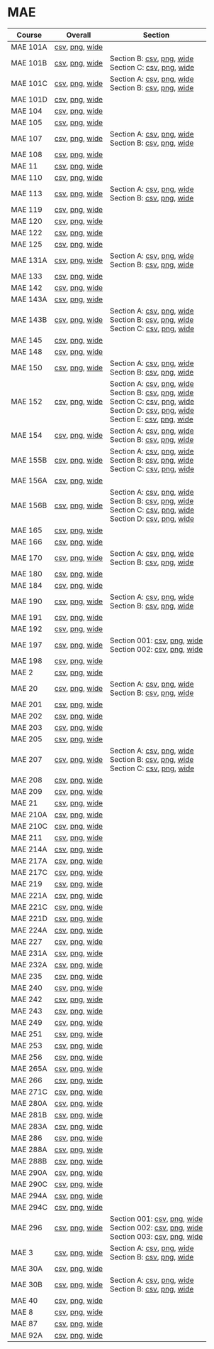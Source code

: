 # MAE

| Course | Overall | Section |
| ------ | ------- | ------- |
| MAE 101A | [csv](https://github.com/UCSD-Historical-Enrollment-Data/2024Fall/blob/main/overall/MAE%20101A.csv), [png](https://raw.githubusercontent.com/UCSD-Historical-Enrollment-Data/2024Fall/main/plot_overall/MAE%20101A.png), [wide](https://raw.githubusercontent.com/UCSD-Historical-Enrollment-Data/2024Fall/main/plot_overall_wide/MAE%20101A.png) |  |
| MAE 101B | [csv](https://github.com/UCSD-Historical-Enrollment-Data/2024Fall/blob/main/overall/MAE%20101B.csv), [png](https://raw.githubusercontent.com/UCSD-Historical-Enrollment-Data/2024Fall/main/plot_overall/MAE%20101B.png), [wide](https://raw.githubusercontent.com/UCSD-Historical-Enrollment-Data/2024Fall/main/plot_overall_wide/MAE%20101B.png) | Section B: [csv](https://github.com/UCSD-Historical-Enrollment-Data/2024Fall/blob/main/section/MAE%20101B_B.csv), [png](https://raw.githubusercontent.com/UCSD-Historical-Enrollment-Data/2024Fall/main/plot_section/MAE%20101B_B.png), [wide](https://raw.githubusercontent.com/UCSD-Historical-Enrollment-Data/2024Fall/main/plot_section_wide/MAE%20101B_B.png)<br>Section C: [csv](https://github.com/UCSD-Historical-Enrollment-Data/2024Fall/blob/main/section/MAE%20101B_C.csv), [png](https://raw.githubusercontent.com/UCSD-Historical-Enrollment-Data/2024Fall/main/plot_section/MAE%20101B_C.png), [wide](https://raw.githubusercontent.com/UCSD-Historical-Enrollment-Data/2024Fall/main/plot_section_wide/MAE%20101B_C.png) |
| MAE 101C | [csv](https://github.com/UCSD-Historical-Enrollment-Data/2024Fall/blob/main/overall/MAE%20101C.csv), [png](https://raw.githubusercontent.com/UCSD-Historical-Enrollment-Data/2024Fall/main/plot_overall/MAE%20101C.png), [wide](https://raw.githubusercontent.com/UCSD-Historical-Enrollment-Data/2024Fall/main/plot_overall_wide/MAE%20101C.png) | Section A: [csv](https://github.com/UCSD-Historical-Enrollment-Data/2024Fall/blob/main/section/MAE%20101C_A.csv), [png](https://raw.githubusercontent.com/UCSD-Historical-Enrollment-Data/2024Fall/main/plot_section/MAE%20101C_A.png), [wide](https://raw.githubusercontent.com/UCSD-Historical-Enrollment-Data/2024Fall/main/plot_section_wide/MAE%20101C_A.png)<br>Section B: [csv](https://github.com/UCSD-Historical-Enrollment-Data/2024Fall/blob/main/section/MAE%20101C_B.csv), [png](https://raw.githubusercontent.com/UCSD-Historical-Enrollment-Data/2024Fall/main/plot_section/MAE%20101C_B.png), [wide](https://raw.githubusercontent.com/UCSD-Historical-Enrollment-Data/2024Fall/main/plot_section_wide/MAE%20101C_B.png) |
| MAE 101D | [csv](https://github.com/UCSD-Historical-Enrollment-Data/2024Fall/blob/main/overall/MAE%20101D.csv), [png](https://raw.githubusercontent.com/UCSD-Historical-Enrollment-Data/2024Fall/main/plot_overall/MAE%20101D.png), [wide](https://raw.githubusercontent.com/UCSD-Historical-Enrollment-Data/2024Fall/main/plot_overall_wide/MAE%20101D.png) |  |
| MAE 104 | [csv](https://github.com/UCSD-Historical-Enrollment-Data/2024Fall/blob/main/overall/MAE%20104.csv), [png](https://raw.githubusercontent.com/UCSD-Historical-Enrollment-Data/2024Fall/main/plot_overall/MAE%20104.png), [wide](https://raw.githubusercontent.com/UCSD-Historical-Enrollment-Data/2024Fall/main/plot_overall_wide/MAE%20104.png) |  |
| MAE 105 | [csv](https://github.com/UCSD-Historical-Enrollment-Data/2024Fall/blob/main/overall/MAE%20105.csv), [png](https://raw.githubusercontent.com/UCSD-Historical-Enrollment-Data/2024Fall/main/plot_overall/MAE%20105.png), [wide](https://raw.githubusercontent.com/UCSD-Historical-Enrollment-Data/2024Fall/main/plot_overall_wide/MAE%20105.png) |  |
| MAE 107 | [csv](https://github.com/UCSD-Historical-Enrollment-Data/2024Fall/blob/main/overall/MAE%20107.csv), [png](https://raw.githubusercontent.com/UCSD-Historical-Enrollment-Data/2024Fall/main/plot_overall/MAE%20107.png), [wide](https://raw.githubusercontent.com/UCSD-Historical-Enrollment-Data/2024Fall/main/plot_overall_wide/MAE%20107.png) | Section A: [csv](https://github.com/UCSD-Historical-Enrollment-Data/2024Fall/blob/main/section/MAE%20107_A.csv), [png](https://raw.githubusercontent.com/UCSD-Historical-Enrollment-Data/2024Fall/main/plot_section/MAE%20107_A.png), [wide](https://raw.githubusercontent.com/UCSD-Historical-Enrollment-Data/2024Fall/main/plot_section_wide/MAE%20107_A.png)<br>Section B: [csv](https://github.com/UCSD-Historical-Enrollment-Data/2024Fall/blob/main/section/MAE%20107_B.csv), [png](https://raw.githubusercontent.com/UCSD-Historical-Enrollment-Data/2024Fall/main/plot_section/MAE%20107_B.png), [wide](https://raw.githubusercontent.com/UCSD-Historical-Enrollment-Data/2024Fall/main/plot_section_wide/MAE%20107_B.png) |
| MAE 108 | [csv](https://github.com/UCSD-Historical-Enrollment-Data/2024Fall/blob/main/overall/MAE%20108.csv), [png](https://raw.githubusercontent.com/UCSD-Historical-Enrollment-Data/2024Fall/main/plot_overall/MAE%20108.png), [wide](https://raw.githubusercontent.com/UCSD-Historical-Enrollment-Data/2024Fall/main/plot_overall_wide/MAE%20108.png) |  |
| MAE 11 | [csv](https://github.com/UCSD-Historical-Enrollment-Data/2024Fall/blob/main/overall/MAE%2011.csv), [png](https://raw.githubusercontent.com/UCSD-Historical-Enrollment-Data/2024Fall/main/plot_overall/MAE%2011.png), [wide](https://raw.githubusercontent.com/UCSD-Historical-Enrollment-Data/2024Fall/main/plot_overall_wide/MAE%2011.png) |  |
| MAE 110 | [csv](https://github.com/UCSD-Historical-Enrollment-Data/2024Fall/blob/main/overall/MAE%20110.csv), [png](https://raw.githubusercontent.com/UCSD-Historical-Enrollment-Data/2024Fall/main/plot_overall/MAE%20110.png), [wide](https://raw.githubusercontent.com/UCSD-Historical-Enrollment-Data/2024Fall/main/plot_overall_wide/MAE%20110.png) |  |
| MAE 113 | [csv](https://github.com/UCSD-Historical-Enrollment-Data/2024Fall/blob/main/overall/MAE%20113.csv), [png](https://raw.githubusercontent.com/UCSD-Historical-Enrollment-Data/2024Fall/main/plot_overall/MAE%20113.png), [wide](https://raw.githubusercontent.com/UCSD-Historical-Enrollment-Data/2024Fall/main/plot_overall_wide/MAE%20113.png) | Section A: [csv](https://github.com/UCSD-Historical-Enrollment-Data/2024Fall/blob/main/section/MAE%20113_A.csv), [png](https://raw.githubusercontent.com/UCSD-Historical-Enrollment-Data/2024Fall/main/plot_section/MAE%20113_A.png), [wide](https://raw.githubusercontent.com/UCSD-Historical-Enrollment-Data/2024Fall/main/plot_section_wide/MAE%20113_A.png)<br>Section B: [csv](https://github.com/UCSD-Historical-Enrollment-Data/2024Fall/blob/main/section/MAE%20113_B.csv), [png](https://raw.githubusercontent.com/UCSD-Historical-Enrollment-Data/2024Fall/main/plot_section/MAE%20113_B.png), [wide](https://raw.githubusercontent.com/UCSD-Historical-Enrollment-Data/2024Fall/main/plot_section_wide/MAE%20113_B.png) |
| MAE 119 | [csv](https://github.com/UCSD-Historical-Enrollment-Data/2024Fall/blob/main/overall/MAE%20119.csv), [png](https://raw.githubusercontent.com/UCSD-Historical-Enrollment-Data/2024Fall/main/plot_overall/MAE%20119.png), [wide](https://raw.githubusercontent.com/UCSD-Historical-Enrollment-Data/2024Fall/main/plot_overall_wide/MAE%20119.png) |  |
| MAE 120 | [csv](https://github.com/UCSD-Historical-Enrollment-Data/2024Fall/blob/main/overall/MAE%20120.csv), [png](https://raw.githubusercontent.com/UCSD-Historical-Enrollment-Data/2024Fall/main/plot_overall/MAE%20120.png), [wide](https://raw.githubusercontent.com/UCSD-Historical-Enrollment-Data/2024Fall/main/plot_overall_wide/MAE%20120.png) |  |
| MAE 122 | [csv](https://github.com/UCSD-Historical-Enrollment-Data/2024Fall/blob/main/overall/MAE%20122.csv), [png](https://raw.githubusercontent.com/UCSD-Historical-Enrollment-Data/2024Fall/main/plot_overall/MAE%20122.png), [wide](https://raw.githubusercontent.com/UCSD-Historical-Enrollment-Data/2024Fall/main/plot_overall_wide/MAE%20122.png) |  |
| MAE 125 | [csv](https://github.com/UCSD-Historical-Enrollment-Data/2024Fall/blob/main/overall/MAE%20125.csv), [png](https://raw.githubusercontent.com/UCSD-Historical-Enrollment-Data/2024Fall/main/plot_overall/MAE%20125.png), [wide](https://raw.githubusercontent.com/UCSD-Historical-Enrollment-Data/2024Fall/main/plot_overall_wide/MAE%20125.png) |  |
| MAE 131A | [csv](https://github.com/UCSD-Historical-Enrollment-Data/2024Fall/blob/main/overall/MAE%20131A.csv), [png](https://raw.githubusercontent.com/UCSD-Historical-Enrollment-Data/2024Fall/main/plot_overall/MAE%20131A.png), [wide](https://raw.githubusercontent.com/UCSD-Historical-Enrollment-Data/2024Fall/main/plot_overall_wide/MAE%20131A.png) | Section A: [csv](https://github.com/UCSD-Historical-Enrollment-Data/2024Fall/blob/main/section/MAE%20131A_A.csv), [png](https://raw.githubusercontent.com/UCSD-Historical-Enrollment-Data/2024Fall/main/plot_section/MAE%20131A_A.png), [wide](https://raw.githubusercontent.com/UCSD-Historical-Enrollment-Data/2024Fall/main/plot_section_wide/MAE%20131A_A.png)<br>Section B: [csv](https://github.com/UCSD-Historical-Enrollment-Data/2024Fall/blob/main/section/MAE%20131A_B.csv), [png](https://raw.githubusercontent.com/UCSD-Historical-Enrollment-Data/2024Fall/main/plot_section/MAE%20131A_B.png), [wide](https://raw.githubusercontent.com/UCSD-Historical-Enrollment-Data/2024Fall/main/plot_section_wide/MAE%20131A_B.png) |
| MAE 133 | [csv](https://github.com/UCSD-Historical-Enrollment-Data/2024Fall/blob/main/overall/MAE%20133.csv), [png](https://raw.githubusercontent.com/UCSD-Historical-Enrollment-Data/2024Fall/main/plot_overall/MAE%20133.png), [wide](https://raw.githubusercontent.com/UCSD-Historical-Enrollment-Data/2024Fall/main/plot_overall_wide/MAE%20133.png) |  |
| MAE 142 | [csv](https://github.com/UCSD-Historical-Enrollment-Data/2024Fall/blob/main/overall/MAE%20142.csv), [png](https://raw.githubusercontent.com/UCSD-Historical-Enrollment-Data/2024Fall/main/plot_overall/MAE%20142.png), [wide](https://raw.githubusercontent.com/UCSD-Historical-Enrollment-Data/2024Fall/main/plot_overall_wide/MAE%20142.png) |  |
| MAE 143A | [csv](https://github.com/UCSD-Historical-Enrollment-Data/2024Fall/blob/main/overall/MAE%20143A.csv), [png](https://raw.githubusercontent.com/UCSD-Historical-Enrollment-Data/2024Fall/main/plot_overall/MAE%20143A.png), [wide](https://raw.githubusercontent.com/UCSD-Historical-Enrollment-Data/2024Fall/main/plot_overall_wide/MAE%20143A.png) |  |
| MAE 143B | [csv](https://github.com/UCSD-Historical-Enrollment-Data/2024Fall/blob/main/overall/MAE%20143B.csv), [png](https://raw.githubusercontent.com/UCSD-Historical-Enrollment-Data/2024Fall/main/plot_overall/MAE%20143B.png), [wide](https://raw.githubusercontent.com/UCSD-Historical-Enrollment-Data/2024Fall/main/plot_overall_wide/MAE%20143B.png) | Section A: [csv](https://github.com/UCSD-Historical-Enrollment-Data/2024Fall/blob/main/section/MAE%20143B_A.csv), [png](https://raw.githubusercontent.com/UCSD-Historical-Enrollment-Data/2024Fall/main/plot_section/MAE%20143B_A.png), [wide](https://raw.githubusercontent.com/UCSD-Historical-Enrollment-Data/2024Fall/main/plot_section_wide/MAE%20143B_A.png)<br>Section B: [csv](https://github.com/UCSD-Historical-Enrollment-Data/2024Fall/blob/main/section/MAE%20143B_B.csv), [png](https://raw.githubusercontent.com/UCSD-Historical-Enrollment-Data/2024Fall/main/plot_section/MAE%20143B_B.png), [wide](https://raw.githubusercontent.com/UCSD-Historical-Enrollment-Data/2024Fall/main/plot_section_wide/MAE%20143B_B.png)<br>Section C: [csv](https://github.com/UCSD-Historical-Enrollment-Data/2024Fall/blob/main/section/MAE%20143B_C.csv), [png](https://raw.githubusercontent.com/UCSD-Historical-Enrollment-Data/2024Fall/main/plot_section/MAE%20143B_C.png), [wide](https://raw.githubusercontent.com/UCSD-Historical-Enrollment-Data/2024Fall/main/plot_section_wide/MAE%20143B_C.png) |
| MAE 145 | [csv](https://github.com/UCSD-Historical-Enrollment-Data/2024Fall/blob/main/overall/MAE%20145.csv), [png](https://raw.githubusercontent.com/UCSD-Historical-Enrollment-Data/2024Fall/main/plot_overall/MAE%20145.png), [wide](https://raw.githubusercontent.com/UCSD-Historical-Enrollment-Data/2024Fall/main/plot_overall_wide/MAE%20145.png) |  |
| MAE 148 | [csv](https://github.com/UCSD-Historical-Enrollment-Data/2024Fall/blob/main/overall/MAE%20148.csv), [png](https://raw.githubusercontent.com/UCSD-Historical-Enrollment-Data/2024Fall/main/plot_overall/MAE%20148.png), [wide](https://raw.githubusercontent.com/UCSD-Historical-Enrollment-Data/2024Fall/main/plot_overall_wide/MAE%20148.png) |  |
| MAE 150 | [csv](https://github.com/UCSD-Historical-Enrollment-Data/2024Fall/blob/main/overall/MAE%20150.csv), [png](https://raw.githubusercontent.com/UCSD-Historical-Enrollment-Data/2024Fall/main/plot_overall/MAE%20150.png), [wide](https://raw.githubusercontent.com/UCSD-Historical-Enrollment-Data/2024Fall/main/plot_overall_wide/MAE%20150.png) | Section A: [csv](https://github.com/UCSD-Historical-Enrollment-Data/2024Fall/blob/main/section/MAE%20150_A.csv), [png](https://raw.githubusercontent.com/UCSD-Historical-Enrollment-Data/2024Fall/main/plot_section/MAE%20150_A.png), [wide](https://raw.githubusercontent.com/UCSD-Historical-Enrollment-Data/2024Fall/main/plot_section_wide/MAE%20150_A.png)<br>Section B: [csv](https://github.com/UCSD-Historical-Enrollment-Data/2024Fall/blob/main/section/MAE%20150_B.csv), [png](https://raw.githubusercontent.com/UCSD-Historical-Enrollment-Data/2024Fall/main/plot_section/MAE%20150_B.png), [wide](https://raw.githubusercontent.com/UCSD-Historical-Enrollment-Data/2024Fall/main/plot_section_wide/MAE%20150_B.png) |
| MAE 152 | [csv](https://github.com/UCSD-Historical-Enrollment-Data/2024Fall/blob/main/overall/MAE%20152.csv), [png](https://raw.githubusercontent.com/UCSD-Historical-Enrollment-Data/2024Fall/main/plot_overall/MAE%20152.png), [wide](https://raw.githubusercontent.com/UCSD-Historical-Enrollment-Data/2024Fall/main/plot_overall_wide/MAE%20152.png) | Section A: [csv](https://github.com/UCSD-Historical-Enrollment-Data/2024Fall/blob/main/section/MAE%20152_A.csv), [png](https://raw.githubusercontent.com/UCSD-Historical-Enrollment-Data/2024Fall/main/plot_section/MAE%20152_A.png), [wide](https://raw.githubusercontent.com/UCSD-Historical-Enrollment-Data/2024Fall/main/plot_section_wide/MAE%20152_A.png)<br>Section B: [csv](https://github.com/UCSD-Historical-Enrollment-Data/2024Fall/blob/main/section/MAE%20152_B.csv), [png](https://raw.githubusercontent.com/UCSD-Historical-Enrollment-Data/2024Fall/main/plot_section/MAE%20152_B.png), [wide](https://raw.githubusercontent.com/UCSD-Historical-Enrollment-Data/2024Fall/main/plot_section_wide/MAE%20152_B.png)<br>Section C: [csv](https://github.com/UCSD-Historical-Enrollment-Data/2024Fall/blob/main/section/MAE%20152_C.csv), [png](https://raw.githubusercontent.com/UCSD-Historical-Enrollment-Data/2024Fall/main/plot_section/MAE%20152_C.png), [wide](https://raw.githubusercontent.com/UCSD-Historical-Enrollment-Data/2024Fall/main/plot_section_wide/MAE%20152_C.png)<br>Section D: [csv](https://github.com/UCSD-Historical-Enrollment-Data/2024Fall/blob/main/section/MAE%20152_D.csv), [png](https://raw.githubusercontent.com/UCSD-Historical-Enrollment-Data/2024Fall/main/plot_section/MAE%20152_D.png), [wide](https://raw.githubusercontent.com/UCSD-Historical-Enrollment-Data/2024Fall/main/plot_section_wide/MAE%20152_D.png)<br>Section E: [csv](https://github.com/UCSD-Historical-Enrollment-Data/2024Fall/blob/main/section/MAE%20152_E.csv), [png](https://raw.githubusercontent.com/UCSD-Historical-Enrollment-Data/2024Fall/main/plot_section/MAE%20152_E.png), [wide](https://raw.githubusercontent.com/UCSD-Historical-Enrollment-Data/2024Fall/main/plot_section_wide/MAE%20152_E.png) |
| MAE 154 | [csv](https://github.com/UCSD-Historical-Enrollment-Data/2024Fall/blob/main/overall/MAE%20154.csv), [png](https://raw.githubusercontent.com/UCSD-Historical-Enrollment-Data/2024Fall/main/plot_overall/MAE%20154.png), [wide](https://raw.githubusercontent.com/UCSD-Historical-Enrollment-Data/2024Fall/main/plot_overall_wide/MAE%20154.png) | Section A: [csv](https://github.com/UCSD-Historical-Enrollment-Data/2024Fall/blob/main/section/MAE%20154_A.csv), [png](https://raw.githubusercontent.com/UCSD-Historical-Enrollment-Data/2024Fall/main/plot_section/MAE%20154_A.png), [wide](https://raw.githubusercontent.com/UCSD-Historical-Enrollment-Data/2024Fall/main/plot_section_wide/MAE%20154_A.png)<br>Section B: [csv](https://github.com/UCSD-Historical-Enrollment-Data/2024Fall/blob/main/section/MAE%20154_B.csv), [png](https://raw.githubusercontent.com/UCSD-Historical-Enrollment-Data/2024Fall/main/plot_section/MAE%20154_B.png), [wide](https://raw.githubusercontent.com/UCSD-Historical-Enrollment-Data/2024Fall/main/plot_section_wide/MAE%20154_B.png) |
| MAE 155B | [csv](https://github.com/UCSD-Historical-Enrollment-Data/2024Fall/blob/main/overall/MAE%20155B.csv), [png](https://raw.githubusercontent.com/UCSD-Historical-Enrollment-Data/2024Fall/main/plot_overall/MAE%20155B.png), [wide](https://raw.githubusercontent.com/UCSD-Historical-Enrollment-Data/2024Fall/main/plot_overall_wide/MAE%20155B.png) | Section A: [csv](https://github.com/UCSD-Historical-Enrollment-Data/2024Fall/blob/main/section/MAE%20155B_A.csv), [png](https://raw.githubusercontent.com/UCSD-Historical-Enrollment-Data/2024Fall/main/plot_section/MAE%20155B_A.png), [wide](https://raw.githubusercontent.com/UCSD-Historical-Enrollment-Data/2024Fall/main/plot_section_wide/MAE%20155B_A.png)<br>Section B: [csv](https://github.com/UCSD-Historical-Enrollment-Data/2024Fall/blob/main/section/MAE%20155B_B.csv), [png](https://raw.githubusercontent.com/UCSD-Historical-Enrollment-Data/2024Fall/main/plot_section/MAE%20155B_B.png), [wide](https://raw.githubusercontent.com/UCSD-Historical-Enrollment-Data/2024Fall/main/plot_section_wide/MAE%20155B_B.png)<br>Section C: [csv](https://github.com/UCSD-Historical-Enrollment-Data/2024Fall/blob/main/section/MAE%20155B_C.csv), [png](https://raw.githubusercontent.com/UCSD-Historical-Enrollment-Data/2024Fall/main/plot_section/MAE%20155B_C.png), [wide](https://raw.githubusercontent.com/UCSD-Historical-Enrollment-Data/2024Fall/main/plot_section_wide/MAE%20155B_C.png) |
| MAE 156A | [csv](https://github.com/UCSD-Historical-Enrollment-Data/2024Fall/blob/main/overall/MAE%20156A.csv), [png](https://raw.githubusercontent.com/UCSD-Historical-Enrollment-Data/2024Fall/main/plot_overall/MAE%20156A.png), [wide](https://raw.githubusercontent.com/UCSD-Historical-Enrollment-Data/2024Fall/main/plot_overall_wide/MAE%20156A.png) |  |
| MAE 156B | [csv](https://github.com/UCSD-Historical-Enrollment-Data/2024Fall/blob/main/overall/MAE%20156B.csv), [png](https://raw.githubusercontent.com/UCSD-Historical-Enrollment-Data/2024Fall/main/plot_overall/MAE%20156B.png), [wide](https://raw.githubusercontent.com/UCSD-Historical-Enrollment-Data/2024Fall/main/plot_overall_wide/MAE%20156B.png) | Section A: [csv](https://github.com/UCSD-Historical-Enrollment-Data/2024Fall/blob/main/section/MAE%20156B_A.csv), [png](https://raw.githubusercontent.com/UCSD-Historical-Enrollment-Data/2024Fall/main/plot_section/MAE%20156B_A.png), [wide](https://raw.githubusercontent.com/UCSD-Historical-Enrollment-Data/2024Fall/main/plot_section_wide/MAE%20156B_A.png)<br>Section B: [csv](https://github.com/UCSD-Historical-Enrollment-Data/2024Fall/blob/main/section/MAE%20156B_B.csv), [png](https://raw.githubusercontent.com/UCSD-Historical-Enrollment-Data/2024Fall/main/plot_section/MAE%20156B_B.png), [wide](https://raw.githubusercontent.com/UCSD-Historical-Enrollment-Data/2024Fall/main/plot_section_wide/MAE%20156B_B.png)<br>Section C: [csv](https://github.com/UCSD-Historical-Enrollment-Data/2024Fall/blob/main/section/MAE%20156B_C.csv), [png](https://raw.githubusercontent.com/UCSD-Historical-Enrollment-Data/2024Fall/main/plot_section/MAE%20156B_C.png), [wide](https://raw.githubusercontent.com/UCSD-Historical-Enrollment-Data/2024Fall/main/plot_section_wide/MAE%20156B_C.png)<br>Section D: [csv](https://github.com/UCSD-Historical-Enrollment-Data/2024Fall/blob/main/section/MAE%20156B_D.csv), [png](https://raw.githubusercontent.com/UCSD-Historical-Enrollment-Data/2024Fall/main/plot_section/MAE%20156B_D.png), [wide](https://raw.githubusercontent.com/UCSD-Historical-Enrollment-Data/2024Fall/main/plot_section_wide/MAE%20156B_D.png) |
| MAE 165 | [csv](https://github.com/UCSD-Historical-Enrollment-Data/2024Fall/blob/main/overall/MAE%20165.csv), [png](https://raw.githubusercontent.com/UCSD-Historical-Enrollment-Data/2024Fall/main/plot_overall/MAE%20165.png), [wide](https://raw.githubusercontent.com/UCSD-Historical-Enrollment-Data/2024Fall/main/plot_overall_wide/MAE%20165.png) |  |
| MAE 166 | [csv](https://github.com/UCSD-Historical-Enrollment-Data/2024Fall/blob/main/overall/MAE%20166.csv), [png](https://raw.githubusercontent.com/UCSD-Historical-Enrollment-Data/2024Fall/main/plot_overall/MAE%20166.png), [wide](https://raw.githubusercontent.com/UCSD-Historical-Enrollment-Data/2024Fall/main/plot_overall_wide/MAE%20166.png) |  |
| MAE 170 | [csv](https://github.com/UCSD-Historical-Enrollment-Data/2024Fall/blob/main/overall/MAE%20170.csv), [png](https://raw.githubusercontent.com/UCSD-Historical-Enrollment-Data/2024Fall/main/plot_overall/MAE%20170.png), [wide](https://raw.githubusercontent.com/UCSD-Historical-Enrollment-Data/2024Fall/main/plot_overall_wide/MAE%20170.png) | Section A: [csv](https://github.com/UCSD-Historical-Enrollment-Data/2024Fall/blob/main/section/MAE%20170_A.csv), [png](https://raw.githubusercontent.com/UCSD-Historical-Enrollment-Data/2024Fall/main/plot_section/MAE%20170_A.png), [wide](https://raw.githubusercontent.com/UCSD-Historical-Enrollment-Data/2024Fall/main/plot_section_wide/MAE%20170_A.png)<br>Section B: [csv](https://github.com/UCSD-Historical-Enrollment-Data/2024Fall/blob/main/section/MAE%20170_B.csv), [png](https://raw.githubusercontent.com/UCSD-Historical-Enrollment-Data/2024Fall/main/plot_section/MAE%20170_B.png), [wide](https://raw.githubusercontent.com/UCSD-Historical-Enrollment-Data/2024Fall/main/plot_section_wide/MAE%20170_B.png) |
| MAE 180 | [csv](https://github.com/UCSD-Historical-Enrollment-Data/2024Fall/blob/main/overall/MAE%20180.csv), [png](https://raw.githubusercontent.com/UCSD-Historical-Enrollment-Data/2024Fall/main/plot_overall/MAE%20180.png), [wide](https://raw.githubusercontent.com/UCSD-Historical-Enrollment-Data/2024Fall/main/plot_overall_wide/MAE%20180.png) |  |
| MAE 184 | [csv](https://github.com/UCSD-Historical-Enrollment-Data/2024Fall/blob/main/overall/MAE%20184.csv), [png](https://raw.githubusercontent.com/UCSD-Historical-Enrollment-Data/2024Fall/main/plot_overall/MAE%20184.png), [wide](https://raw.githubusercontent.com/UCSD-Historical-Enrollment-Data/2024Fall/main/plot_overall_wide/MAE%20184.png) |  |
| MAE 190 | [csv](https://github.com/UCSD-Historical-Enrollment-Data/2024Fall/blob/main/overall/MAE%20190.csv), [png](https://raw.githubusercontent.com/UCSD-Historical-Enrollment-Data/2024Fall/main/plot_overall/MAE%20190.png), [wide](https://raw.githubusercontent.com/UCSD-Historical-Enrollment-Data/2024Fall/main/plot_overall_wide/MAE%20190.png) | Section A: [csv](https://github.com/UCSD-Historical-Enrollment-Data/2024Fall/blob/main/section/MAE%20190_A.csv), [png](https://raw.githubusercontent.com/UCSD-Historical-Enrollment-Data/2024Fall/main/plot_section/MAE%20190_A.png), [wide](https://raw.githubusercontent.com/UCSD-Historical-Enrollment-Data/2024Fall/main/plot_section_wide/MAE%20190_A.png)<br>Section B: [csv](https://github.com/UCSD-Historical-Enrollment-Data/2024Fall/blob/main/section/MAE%20190_B.csv), [png](https://raw.githubusercontent.com/UCSD-Historical-Enrollment-Data/2024Fall/main/plot_section/MAE%20190_B.png), [wide](https://raw.githubusercontent.com/UCSD-Historical-Enrollment-Data/2024Fall/main/plot_section_wide/MAE%20190_B.png) |
| MAE 191 | [csv](https://github.com/UCSD-Historical-Enrollment-Data/2024Fall/blob/main/overall/MAE%20191.csv), [png](https://raw.githubusercontent.com/UCSD-Historical-Enrollment-Data/2024Fall/main/plot_overall/MAE%20191.png), [wide](https://raw.githubusercontent.com/UCSD-Historical-Enrollment-Data/2024Fall/main/plot_overall_wide/MAE%20191.png) |  |
| MAE 192 | [csv](https://github.com/UCSD-Historical-Enrollment-Data/2024Fall/blob/main/overall/MAE%20192.csv), [png](https://raw.githubusercontent.com/UCSD-Historical-Enrollment-Data/2024Fall/main/plot_overall/MAE%20192.png), [wide](https://raw.githubusercontent.com/UCSD-Historical-Enrollment-Data/2024Fall/main/plot_overall_wide/MAE%20192.png) |  |
| MAE 197 | [csv](https://github.com/UCSD-Historical-Enrollment-Data/2024Fall/blob/main/overall/MAE%20197.csv), [png](https://raw.githubusercontent.com/UCSD-Historical-Enrollment-Data/2024Fall/main/plot_overall/MAE%20197.png), [wide](https://raw.githubusercontent.com/UCSD-Historical-Enrollment-Data/2024Fall/main/plot_overall_wide/MAE%20197.png) | Section 001: [csv](https://github.com/UCSD-Historical-Enrollment-Data/2024Fall/blob/main/section/MAE%20197_001.csv), [png](https://raw.githubusercontent.com/UCSD-Historical-Enrollment-Data/2024Fall/main/plot_section/MAE%20197_001.png), [wide](https://raw.githubusercontent.com/UCSD-Historical-Enrollment-Data/2024Fall/main/plot_section_wide/MAE%20197_001.png)<br>Section 002: [csv](https://github.com/UCSD-Historical-Enrollment-Data/2024Fall/blob/main/section/MAE%20197_002.csv), [png](https://raw.githubusercontent.com/UCSD-Historical-Enrollment-Data/2024Fall/main/plot_section/MAE%20197_002.png), [wide](https://raw.githubusercontent.com/UCSD-Historical-Enrollment-Data/2024Fall/main/plot_section_wide/MAE%20197_002.png) |
| MAE 198 | [csv](https://github.com/UCSD-Historical-Enrollment-Data/2024Fall/blob/main/overall/MAE%20198.csv), [png](https://raw.githubusercontent.com/UCSD-Historical-Enrollment-Data/2024Fall/main/plot_overall/MAE%20198.png), [wide](https://raw.githubusercontent.com/UCSD-Historical-Enrollment-Data/2024Fall/main/plot_overall_wide/MAE%20198.png) |  |
| MAE 2 | [csv](https://github.com/UCSD-Historical-Enrollment-Data/2024Fall/blob/main/overall/MAE%202.csv), [png](https://raw.githubusercontent.com/UCSD-Historical-Enrollment-Data/2024Fall/main/plot_overall/MAE%202.png), [wide](https://raw.githubusercontent.com/UCSD-Historical-Enrollment-Data/2024Fall/main/plot_overall_wide/MAE%202.png) |  |
| MAE 20 | [csv](https://github.com/UCSD-Historical-Enrollment-Data/2024Fall/blob/main/overall/MAE%2020.csv), [png](https://raw.githubusercontent.com/UCSD-Historical-Enrollment-Data/2024Fall/main/plot_overall/MAE%2020.png), [wide](https://raw.githubusercontent.com/UCSD-Historical-Enrollment-Data/2024Fall/main/plot_overall_wide/MAE%2020.png) | Section A: [csv](https://github.com/UCSD-Historical-Enrollment-Data/2024Fall/blob/main/section/MAE%2020_A.csv), [png](https://raw.githubusercontent.com/UCSD-Historical-Enrollment-Data/2024Fall/main/plot_section/MAE%2020_A.png), [wide](https://raw.githubusercontent.com/UCSD-Historical-Enrollment-Data/2024Fall/main/plot_section_wide/MAE%2020_A.png)<br>Section B: [csv](https://github.com/UCSD-Historical-Enrollment-Data/2024Fall/blob/main/section/MAE%2020_B.csv), [png](https://raw.githubusercontent.com/UCSD-Historical-Enrollment-Data/2024Fall/main/plot_section/MAE%2020_B.png), [wide](https://raw.githubusercontent.com/UCSD-Historical-Enrollment-Data/2024Fall/main/plot_section_wide/MAE%2020_B.png) |
| MAE 201 | [csv](https://github.com/UCSD-Historical-Enrollment-Data/2024Fall/blob/main/overall/MAE%20201.csv), [png](https://raw.githubusercontent.com/UCSD-Historical-Enrollment-Data/2024Fall/main/plot_overall/MAE%20201.png), [wide](https://raw.githubusercontent.com/UCSD-Historical-Enrollment-Data/2024Fall/main/plot_overall_wide/MAE%20201.png) |  |
| MAE 202 | [csv](https://github.com/UCSD-Historical-Enrollment-Data/2024Fall/blob/main/overall/MAE%20202.csv), [png](https://raw.githubusercontent.com/UCSD-Historical-Enrollment-Data/2024Fall/main/plot_overall/MAE%20202.png), [wide](https://raw.githubusercontent.com/UCSD-Historical-Enrollment-Data/2024Fall/main/plot_overall_wide/MAE%20202.png) |  |
| MAE 203 | [csv](https://github.com/UCSD-Historical-Enrollment-Data/2024Fall/blob/main/overall/MAE%20203.csv), [png](https://raw.githubusercontent.com/UCSD-Historical-Enrollment-Data/2024Fall/main/plot_overall/MAE%20203.png), [wide](https://raw.githubusercontent.com/UCSD-Historical-Enrollment-Data/2024Fall/main/plot_overall_wide/MAE%20203.png) |  |
| MAE 205 | [csv](https://github.com/UCSD-Historical-Enrollment-Data/2024Fall/blob/main/overall/MAE%20205.csv), [png](https://raw.githubusercontent.com/UCSD-Historical-Enrollment-Data/2024Fall/main/plot_overall/MAE%20205.png), [wide](https://raw.githubusercontent.com/UCSD-Historical-Enrollment-Data/2024Fall/main/plot_overall_wide/MAE%20205.png) |  |
| MAE 207 | [csv](https://github.com/UCSD-Historical-Enrollment-Data/2024Fall/blob/main/overall/MAE%20207.csv), [png](https://raw.githubusercontent.com/UCSD-Historical-Enrollment-Data/2024Fall/main/plot_overall/MAE%20207.png), [wide](https://raw.githubusercontent.com/UCSD-Historical-Enrollment-Data/2024Fall/main/plot_overall_wide/MAE%20207.png) | Section A: [csv](https://github.com/UCSD-Historical-Enrollment-Data/2024Fall/blob/main/section/MAE%20207_A.csv), [png](https://raw.githubusercontent.com/UCSD-Historical-Enrollment-Data/2024Fall/main/plot_section/MAE%20207_A.png), [wide](https://raw.githubusercontent.com/UCSD-Historical-Enrollment-Data/2024Fall/main/plot_section_wide/MAE%20207_A.png)<br>Section B: [csv](https://github.com/UCSD-Historical-Enrollment-Data/2024Fall/blob/main/section/MAE%20207_B.csv), [png](https://raw.githubusercontent.com/UCSD-Historical-Enrollment-Data/2024Fall/main/plot_section/MAE%20207_B.png), [wide](https://raw.githubusercontent.com/UCSD-Historical-Enrollment-Data/2024Fall/main/plot_section_wide/MAE%20207_B.png)<br>Section C: [csv](https://github.com/UCSD-Historical-Enrollment-Data/2024Fall/blob/main/section/MAE%20207_C.csv), [png](https://raw.githubusercontent.com/UCSD-Historical-Enrollment-Data/2024Fall/main/plot_section/MAE%20207_C.png), [wide](https://raw.githubusercontent.com/UCSD-Historical-Enrollment-Data/2024Fall/main/plot_section_wide/MAE%20207_C.png) |
| MAE 208 | [csv](https://github.com/UCSD-Historical-Enrollment-Data/2024Fall/blob/main/overall/MAE%20208.csv), [png](https://raw.githubusercontent.com/UCSD-Historical-Enrollment-Data/2024Fall/main/plot_overall/MAE%20208.png), [wide](https://raw.githubusercontent.com/UCSD-Historical-Enrollment-Data/2024Fall/main/plot_overall_wide/MAE%20208.png) |  |
| MAE 209 | [csv](https://github.com/UCSD-Historical-Enrollment-Data/2024Fall/blob/main/overall/MAE%20209.csv), [png](https://raw.githubusercontent.com/UCSD-Historical-Enrollment-Data/2024Fall/main/plot_overall/MAE%20209.png), [wide](https://raw.githubusercontent.com/UCSD-Historical-Enrollment-Data/2024Fall/main/plot_overall_wide/MAE%20209.png) |  |
| MAE 21 | [csv](https://github.com/UCSD-Historical-Enrollment-Data/2024Fall/blob/main/overall/MAE%2021.csv), [png](https://raw.githubusercontent.com/UCSD-Historical-Enrollment-Data/2024Fall/main/plot_overall/MAE%2021.png), [wide](https://raw.githubusercontent.com/UCSD-Historical-Enrollment-Data/2024Fall/main/plot_overall_wide/MAE%2021.png) |  |
| MAE 210A | [csv](https://github.com/UCSD-Historical-Enrollment-Data/2024Fall/blob/main/overall/MAE%20210A.csv), [png](https://raw.githubusercontent.com/UCSD-Historical-Enrollment-Data/2024Fall/main/plot_overall/MAE%20210A.png), [wide](https://raw.githubusercontent.com/UCSD-Historical-Enrollment-Data/2024Fall/main/plot_overall_wide/MAE%20210A.png) |  |
| MAE 210C | [csv](https://github.com/UCSD-Historical-Enrollment-Data/2024Fall/blob/main/overall/MAE%20210C.csv), [png](https://raw.githubusercontent.com/UCSD-Historical-Enrollment-Data/2024Fall/main/plot_overall/MAE%20210C.png), [wide](https://raw.githubusercontent.com/UCSD-Historical-Enrollment-Data/2024Fall/main/plot_overall_wide/MAE%20210C.png) |  |
| MAE 211 | [csv](https://github.com/UCSD-Historical-Enrollment-Data/2024Fall/blob/main/overall/MAE%20211.csv), [png](https://raw.githubusercontent.com/UCSD-Historical-Enrollment-Data/2024Fall/main/plot_overall/MAE%20211.png), [wide](https://raw.githubusercontent.com/UCSD-Historical-Enrollment-Data/2024Fall/main/plot_overall_wide/MAE%20211.png) |  |
| MAE 214A | [csv](https://github.com/UCSD-Historical-Enrollment-Data/2024Fall/blob/main/overall/MAE%20214A.csv), [png](https://raw.githubusercontent.com/UCSD-Historical-Enrollment-Data/2024Fall/main/plot_overall/MAE%20214A.png), [wide](https://raw.githubusercontent.com/UCSD-Historical-Enrollment-Data/2024Fall/main/plot_overall_wide/MAE%20214A.png) |  |
| MAE 217A | [csv](https://github.com/UCSD-Historical-Enrollment-Data/2024Fall/blob/main/overall/MAE%20217A.csv), [png](https://raw.githubusercontent.com/UCSD-Historical-Enrollment-Data/2024Fall/main/plot_overall/MAE%20217A.png), [wide](https://raw.githubusercontent.com/UCSD-Historical-Enrollment-Data/2024Fall/main/plot_overall_wide/MAE%20217A.png) |  |
| MAE 217C | [csv](https://github.com/UCSD-Historical-Enrollment-Data/2024Fall/blob/main/overall/MAE%20217C.csv), [png](https://raw.githubusercontent.com/UCSD-Historical-Enrollment-Data/2024Fall/main/plot_overall/MAE%20217C.png), [wide](https://raw.githubusercontent.com/UCSD-Historical-Enrollment-Data/2024Fall/main/plot_overall_wide/MAE%20217C.png) |  |
| MAE 219 | [csv](https://github.com/UCSD-Historical-Enrollment-Data/2024Fall/blob/main/overall/MAE%20219.csv), [png](https://raw.githubusercontent.com/UCSD-Historical-Enrollment-Data/2024Fall/main/plot_overall/MAE%20219.png), [wide](https://raw.githubusercontent.com/UCSD-Historical-Enrollment-Data/2024Fall/main/plot_overall_wide/MAE%20219.png) |  |
| MAE 221A | [csv](https://github.com/UCSD-Historical-Enrollment-Data/2024Fall/blob/main/overall/MAE%20221A.csv), [png](https://raw.githubusercontent.com/UCSD-Historical-Enrollment-Data/2024Fall/main/plot_overall/MAE%20221A.png), [wide](https://raw.githubusercontent.com/UCSD-Historical-Enrollment-Data/2024Fall/main/plot_overall_wide/MAE%20221A.png) |  |
| MAE 221C | [csv](https://github.com/UCSD-Historical-Enrollment-Data/2024Fall/blob/main/overall/MAE%20221C.csv), [png](https://raw.githubusercontent.com/UCSD-Historical-Enrollment-Data/2024Fall/main/plot_overall/MAE%20221C.png), [wide](https://raw.githubusercontent.com/UCSD-Historical-Enrollment-Data/2024Fall/main/plot_overall_wide/MAE%20221C.png) |  |
| MAE 221D | [csv](https://github.com/UCSD-Historical-Enrollment-Data/2024Fall/blob/main/overall/MAE%20221D.csv), [png](https://raw.githubusercontent.com/UCSD-Historical-Enrollment-Data/2024Fall/main/plot_overall/MAE%20221D.png), [wide](https://raw.githubusercontent.com/UCSD-Historical-Enrollment-Data/2024Fall/main/plot_overall_wide/MAE%20221D.png) |  |
| MAE 224A | [csv](https://github.com/UCSD-Historical-Enrollment-Data/2024Fall/blob/main/overall/MAE%20224A.csv), [png](https://raw.githubusercontent.com/UCSD-Historical-Enrollment-Data/2024Fall/main/plot_overall/MAE%20224A.png), [wide](https://raw.githubusercontent.com/UCSD-Historical-Enrollment-Data/2024Fall/main/plot_overall_wide/MAE%20224A.png) |  |
| MAE 227 | [csv](https://github.com/UCSD-Historical-Enrollment-Data/2024Fall/blob/main/overall/MAE%20227.csv), [png](https://raw.githubusercontent.com/UCSD-Historical-Enrollment-Data/2024Fall/main/plot_overall/MAE%20227.png), [wide](https://raw.githubusercontent.com/UCSD-Historical-Enrollment-Data/2024Fall/main/plot_overall_wide/MAE%20227.png) |  |
| MAE 231A | [csv](https://github.com/UCSD-Historical-Enrollment-Data/2024Fall/blob/main/overall/MAE%20231A.csv), [png](https://raw.githubusercontent.com/UCSD-Historical-Enrollment-Data/2024Fall/main/plot_overall/MAE%20231A.png), [wide](https://raw.githubusercontent.com/UCSD-Historical-Enrollment-Data/2024Fall/main/plot_overall_wide/MAE%20231A.png) |  |
| MAE 232A | [csv](https://github.com/UCSD-Historical-Enrollment-Data/2024Fall/blob/main/overall/MAE%20232A.csv), [png](https://raw.githubusercontent.com/UCSD-Historical-Enrollment-Data/2024Fall/main/plot_overall/MAE%20232A.png), [wide](https://raw.githubusercontent.com/UCSD-Historical-Enrollment-Data/2024Fall/main/plot_overall_wide/MAE%20232A.png) |  |
| MAE 235 | [csv](https://github.com/UCSD-Historical-Enrollment-Data/2024Fall/blob/main/overall/MAE%20235.csv), [png](https://raw.githubusercontent.com/UCSD-Historical-Enrollment-Data/2024Fall/main/plot_overall/MAE%20235.png), [wide](https://raw.githubusercontent.com/UCSD-Historical-Enrollment-Data/2024Fall/main/plot_overall_wide/MAE%20235.png) |  |
| MAE 240 | [csv](https://github.com/UCSD-Historical-Enrollment-Data/2024Fall/blob/main/overall/MAE%20240.csv), [png](https://raw.githubusercontent.com/UCSD-Historical-Enrollment-Data/2024Fall/main/plot_overall/MAE%20240.png), [wide](https://raw.githubusercontent.com/UCSD-Historical-Enrollment-Data/2024Fall/main/plot_overall_wide/MAE%20240.png) |  |
| MAE 242 | [csv](https://github.com/UCSD-Historical-Enrollment-Data/2024Fall/blob/main/overall/MAE%20242.csv), [png](https://raw.githubusercontent.com/UCSD-Historical-Enrollment-Data/2024Fall/main/plot_overall/MAE%20242.png), [wide](https://raw.githubusercontent.com/UCSD-Historical-Enrollment-Data/2024Fall/main/plot_overall_wide/MAE%20242.png) |  |
| MAE 243 | [csv](https://github.com/UCSD-Historical-Enrollment-Data/2024Fall/blob/main/overall/MAE%20243.csv), [png](https://raw.githubusercontent.com/UCSD-Historical-Enrollment-Data/2024Fall/main/plot_overall/MAE%20243.png), [wide](https://raw.githubusercontent.com/UCSD-Historical-Enrollment-Data/2024Fall/main/plot_overall_wide/MAE%20243.png) |  |
| MAE 249 | [csv](https://github.com/UCSD-Historical-Enrollment-Data/2024Fall/blob/main/overall/MAE%20249.csv), [png](https://raw.githubusercontent.com/UCSD-Historical-Enrollment-Data/2024Fall/main/plot_overall/MAE%20249.png), [wide](https://raw.githubusercontent.com/UCSD-Historical-Enrollment-Data/2024Fall/main/plot_overall_wide/MAE%20249.png) |  |
| MAE 251 | [csv](https://github.com/UCSD-Historical-Enrollment-Data/2024Fall/blob/main/overall/MAE%20251.csv), [png](https://raw.githubusercontent.com/UCSD-Historical-Enrollment-Data/2024Fall/main/plot_overall/MAE%20251.png), [wide](https://raw.githubusercontent.com/UCSD-Historical-Enrollment-Data/2024Fall/main/plot_overall_wide/MAE%20251.png) |  |
| MAE 253 | [csv](https://github.com/UCSD-Historical-Enrollment-Data/2024Fall/blob/main/overall/MAE%20253.csv), [png](https://raw.githubusercontent.com/UCSD-Historical-Enrollment-Data/2024Fall/main/plot_overall/MAE%20253.png), [wide](https://raw.githubusercontent.com/UCSD-Historical-Enrollment-Data/2024Fall/main/plot_overall_wide/MAE%20253.png) |  |
| MAE 256 | [csv](https://github.com/UCSD-Historical-Enrollment-Data/2024Fall/blob/main/overall/MAE%20256.csv), [png](https://raw.githubusercontent.com/UCSD-Historical-Enrollment-Data/2024Fall/main/plot_overall/MAE%20256.png), [wide](https://raw.githubusercontent.com/UCSD-Historical-Enrollment-Data/2024Fall/main/plot_overall_wide/MAE%20256.png) |  |
| MAE 265A | [csv](https://github.com/UCSD-Historical-Enrollment-Data/2024Fall/blob/main/overall/MAE%20265A.csv), [png](https://raw.githubusercontent.com/UCSD-Historical-Enrollment-Data/2024Fall/main/plot_overall/MAE%20265A.png), [wide](https://raw.githubusercontent.com/UCSD-Historical-Enrollment-Data/2024Fall/main/plot_overall_wide/MAE%20265A.png) |  |
| MAE 266 | [csv](https://github.com/UCSD-Historical-Enrollment-Data/2024Fall/blob/main/overall/MAE%20266.csv), [png](https://raw.githubusercontent.com/UCSD-Historical-Enrollment-Data/2024Fall/main/plot_overall/MAE%20266.png), [wide](https://raw.githubusercontent.com/UCSD-Historical-Enrollment-Data/2024Fall/main/plot_overall_wide/MAE%20266.png) |  |
| MAE 271C | [csv](https://github.com/UCSD-Historical-Enrollment-Data/2024Fall/blob/main/overall/MAE%20271C.csv), [png](https://raw.githubusercontent.com/UCSD-Historical-Enrollment-Data/2024Fall/main/plot_overall/MAE%20271C.png), [wide](https://raw.githubusercontent.com/UCSD-Historical-Enrollment-Data/2024Fall/main/plot_overall_wide/MAE%20271C.png) |  |
| MAE 280A | [csv](https://github.com/UCSD-Historical-Enrollment-Data/2024Fall/blob/main/overall/MAE%20280A.csv), [png](https://raw.githubusercontent.com/UCSD-Historical-Enrollment-Data/2024Fall/main/plot_overall/MAE%20280A.png), [wide](https://raw.githubusercontent.com/UCSD-Historical-Enrollment-Data/2024Fall/main/plot_overall_wide/MAE%20280A.png) |  |
| MAE 281B | [csv](https://github.com/UCSD-Historical-Enrollment-Data/2024Fall/blob/main/overall/MAE%20281B.csv), [png](https://raw.githubusercontent.com/UCSD-Historical-Enrollment-Data/2024Fall/main/plot_overall/MAE%20281B.png), [wide](https://raw.githubusercontent.com/UCSD-Historical-Enrollment-Data/2024Fall/main/plot_overall_wide/MAE%20281B.png) |  |
| MAE 283A | [csv](https://github.com/UCSD-Historical-Enrollment-Data/2024Fall/blob/main/overall/MAE%20283A.csv), [png](https://raw.githubusercontent.com/UCSD-Historical-Enrollment-Data/2024Fall/main/plot_overall/MAE%20283A.png), [wide](https://raw.githubusercontent.com/UCSD-Historical-Enrollment-Data/2024Fall/main/plot_overall_wide/MAE%20283A.png) |  |
| MAE 286 | [csv](https://github.com/UCSD-Historical-Enrollment-Data/2024Fall/blob/main/overall/MAE%20286.csv), [png](https://raw.githubusercontent.com/UCSD-Historical-Enrollment-Data/2024Fall/main/plot_overall/MAE%20286.png), [wide](https://raw.githubusercontent.com/UCSD-Historical-Enrollment-Data/2024Fall/main/plot_overall_wide/MAE%20286.png) |  |
| MAE 288A | [csv](https://github.com/UCSD-Historical-Enrollment-Data/2024Fall/blob/main/overall/MAE%20288A.csv), [png](https://raw.githubusercontent.com/UCSD-Historical-Enrollment-Data/2024Fall/main/plot_overall/MAE%20288A.png), [wide](https://raw.githubusercontent.com/UCSD-Historical-Enrollment-Data/2024Fall/main/plot_overall_wide/MAE%20288A.png) |  |
| MAE 288B | [csv](https://github.com/UCSD-Historical-Enrollment-Data/2024Fall/blob/main/overall/MAE%20288B.csv), [png](https://raw.githubusercontent.com/UCSD-Historical-Enrollment-Data/2024Fall/main/plot_overall/MAE%20288B.png), [wide](https://raw.githubusercontent.com/UCSD-Historical-Enrollment-Data/2024Fall/main/plot_overall_wide/MAE%20288B.png) |  |
| MAE 290A | [csv](https://github.com/UCSD-Historical-Enrollment-Data/2024Fall/blob/main/overall/MAE%20290A.csv), [png](https://raw.githubusercontent.com/UCSD-Historical-Enrollment-Data/2024Fall/main/plot_overall/MAE%20290A.png), [wide](https://raw.githubusercontent.com/UCSD-Historical-Enrollment-Data/2024Fall/main/plot_overall_wide/MAE%20290A.png) |  |
| MAE 290C | [csv](https://github.com/UCSD-Historical-Enrollment-Data/2024Fall/blob/main/overall/MAE%20290C.csv), [png](https://raw.githubusercontent.com/UCSD-Historical-Enrollment-Data/2024Fall/main/plot_overall/MAE%20290C.png), [wide](https://raw.githubusercontent.com/UCSD-Historical-Enrollment-Data/2024Fall/main/plot_overall_wide/MAE%20290C.png) |  |
| MAE 294A | [csv](https://github.com/UCSD-Historical-Enrollment-Data/2024Fall/blob/main/overall/MAE%20294A.csv), [png](https://raw.githubusercontent.com/UCSD-Historical-Enrollment-Data/2024Fall/main/plot_overall/MAE%20294A.png), [wide](https://raw.githubusercontent.com/UCSD-Historical-Enrollment-Data/2024Fall/main/plot_overall_wide/MAE%20294A.png) |  |
| MAE 294C | [csv](https://github.com/UCSD-Historical-Enrollment-Data/2024Fall/blob/main/overall/MAE%20294C.csv), [png](https://raw.githubusercontent.com/UCSD-Historical-Enrollment-Data/2024Fall/main/plot_overall/MAE%20294C.png), [wide](https://raw.githubusercontent.com/UCSD-Historical-Enrollment-Data/2024Fall/main/plot_overall_wide/MAE%20294C.png) |  |
| MAE 296 | [csv](https://github.com/UCSD-Historical-Enrollment-Data/2024Fall/blob/main/overall/MAE%20296.csv), [png](https://raw.githubusercontent.com/UCSD-Historical-Enrollment-Data/2024Fall/main/plot_overall/MAE%20296.png), [wide](https://raw.githubusercontent.com/UCSD-Historical-Enrollment-Data/2024Fall/main/plot_overall_wide/MAE%20296.png) | Section 001: [csv](https://github.com/UCSD-Historical-Enrollment-Data/2024Fall/blob/main/section/MAE%20296_001.csv), [png](https://raw.githubusercontent.com/UCSD-Historical-Enrollment-Data/2024Fall/main/plot_section/MAE%20296_001.png), [wide](https://raw.githubusercontent.com/UCSD-Historical-Enrollment-Data/2024Fall/main/plot_section_wide/MAE%20296_001.png)<br>Section 002: [csv](https://github.com/UCSD-Historical-Enrollment-Data/2024Fall/blob/main/section/MAE%20296_002.csv), [png](https://raw.githubusercontent.com/UCSD-Historical-Enrollment-Data/2024Fall/main/plot_section/MAE%20296_002.png), [wide](https://raw.githubusercontent.com/UCSD-Historical-Enrollment-Data/2024Fall/main/plot_section_wide/MAE%20296_002.png)<br>Section 003: [csv](https://github.com/UCSD-Historical-Enrollment-Data/2024Fall/blob/main/section/MAE%20296_003.csv), [png](https://raw.githubusercontent.com/UCSD-Historical-Enrollment-Data/2024Fall/main/plot_section/MAE%20296_003.png), [wide](https://raw.githubusercontent.com/UCSD-Historical-Enrollment-Data/2024Fall/main/plot_section_wide/MAE%20296_003.png) |
| MAE 3 | [csv](https://github.com/UCSD-Historical-Enrollment-Data/2024Fall/blob/main/overall/MAE%203.csv), [png](https://raw.githubusercontent.com/UCSD-Historical-Enrollment-Data/2024Fall/main/plot_overall/MAE%203.png), [wide](https://raw.githubusercontent.com/UCSD-Historical-Enrollment-Data/2024Fall/main/plot_overall_wide/MAE%203.png) | Section A: [csv](https://github.com/UCSD-Historical-Enrollment-Data/2024Fall/blob/main/section/MAE%203_A.csv), [png](https://raw.githubusercontent.com/UCSD-Historical-Enrollment-Data/2024Fall/main/plot_section/MAE%203_A.png), [wide](https://raw.githubusercontent.com/UCSD-Historical-Enrollment-Data/2024Fall/main/plot_section_wide/MAE%203_A.png)<br>Section B: [csv](https://github.com/UCSD-Historical-Enrollment-Data/2024Fall/blob/main/section/MAE%203_B.csv), [png](https://raw.githubusercontent.com/UCSD-Historical-Enrollment-Data/2024Fall/main/plot_section/MAE%203_B.png), [wide](https://raw.githubusercontent.com/UCSD-Historical-Enrollment-Data/2024Fall/main/plot_section_wide/MAE%203_B.png) |
| MAE 30A | [csv](https://github.com/UCSD-Historical-Enrollment-Data/2024Fall/blob/main/overall/MAE%2030A.csv), [png](https://raw.githubusercontent.com/UCSD-Historical-Enrollment-Data/2024Fall/main/plot_overall/MAE%2030A.png), [wide](https://raw.githubusercontent.com/UCSD-Historical-Enrollment-Data/2024Fall/main/plot_overall_wide/MAE%2030A.png) |  |
| MAE 30B | [csv](https://github.com/UCSD-Historical-Enrollment-Data/2024Fall/blob/main/overall/MAE%2030B.csv), [png](https://raw.githubusercontent.com/UCSD-Historical-Enrollment-Data/2024Fall/main/plot_overall/MAE%2030B.png), [wide](https://raw.githubusercontent.com/UCSD-Historical-Enrollment-Data/2024Fall/main/plot_overall_wide/MAE%2030B.png) | Section A: [csv](https://github.com/UCSD-Historical-Enrollment-Data/2024Fall/blob/main/section/MAE%2030B_A.csv), [png](https://raw.githubusercontent.com/UCSD-Historical-Enrollment-Data/2024Fall/main/plot_section/MAE%2030B_A.png), [wide](https://raw.githubusercontent.com/UCSD-Historical-Enrollment-Data/2024Fall/main/plot_section_wide/MAE%2030B_A.png)<br>Section B: [csv](https://github.com/UCSD-Historical-Enrollment-Data/2024Fall/blob/main/section/MAE%2030B_B.csv), [png](https://raw.githubusercontent.com/UCSD-Historical-Enrollment-Data/2024Fall/main/plot_section/MAE%2030B_B.png), [wide](https://raw.githubusercontent.com/UCSD-Historical-Enrollment-Data/2024Fall/main/plot_section_wide/MAE%2030B_B.png) |
| MAE 40 | [csv](https://github.com/UCSD-Historical-Enrollment-Data/2024Fall/blob/main/overall/MAE%2040.csv), [png](https://raw.githubusercontent.com/UCSD-Historical-Enrollment-Data/2024Fall/main/plot_overall/MAE%2040.png), [wide](https://raw.githubusercontent.com/UCSD-Historical-Enrollment-Data/2024Fall/main/plot_overall_wide/MAE%2040.png) |  |
| MAE 8 | [csv](https://github.com/UCSD-Historical-Enrollment-Data/2024Fall/blob/main/overall/MAE%208.csv), [png](https://raw.githubusercontent.com/UCSD-Historical-Enrollment-Data/2024Fall/main/plot_overall/MAE%208.png), [wide](https://raw.githubusercontent.com/UCSD-Historical-Enrollment-Data/2024Fall/main/plot_overall_wide/MAE%208.png) |  |
| MAE 87 | [csv](https://github.com/UCSD-Historical-Enrollment-Data/2024Fall/blob/main/overall/MAE%2087.csv), [png](https://raw.githubusercontent.com/UCSD-Historical-Enrollment-Data/2024Fall/main/plot_overall/MAE%2087.png), [wide](https://raw.githubusercontent.com/UCSD-Historical-Enrollment-Data/2024Fall/main/plot_overall_wide/MAE%2087.png) |  |
| MAE 92A | [csv](https://github.com/UCSD-Historical-Enrollment-Data/2024Fall/blob/main/overall/MAE%2092A.csv), [png](https://raw.githubusercontent.com/UCSD-Historical-Enrollment-Data/2024Fall/main/plot_overall/MAE%2092A.png), [wide](https://raw.githubusercontent.com/UCSD-Historical-Enrollment-Data/2024Fall/main/plot_overall_wide/MAE%2092A.png) |  |
